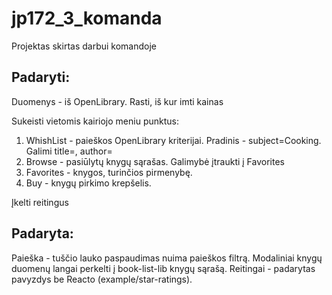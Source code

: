 # jp172_3_komanda
Projektas skirtas darbui komandoje

## Padaryti:

Duomenys - iš OpenLibrary. Rasti, iš kur imti kainas

Sukeisti vietomis kairiojo meniu punktus:
1. WhishList - paieškos OpenLibrary kriterijai. Pradinis - subject=Cooking. Galimi title=, author=
2. Browse - pasiūlytų knygų sąrašas. Galimybė įtraukti į Favorites
3. Favorites - knygos, turinčios pirmenybę.
4. Buy - knygų pirkimo krepšelis.

Įkelti reitingus

## Padaryta:

Paieška - tuščio lauko paspaudimas nuima paieškos filtrą.
Modaliniai knygų duomenų langai perkelti į book-list-lib knygų sąrašą.
Reitingai - padarytas pavyzdys be Reacto (example/star-ratings).